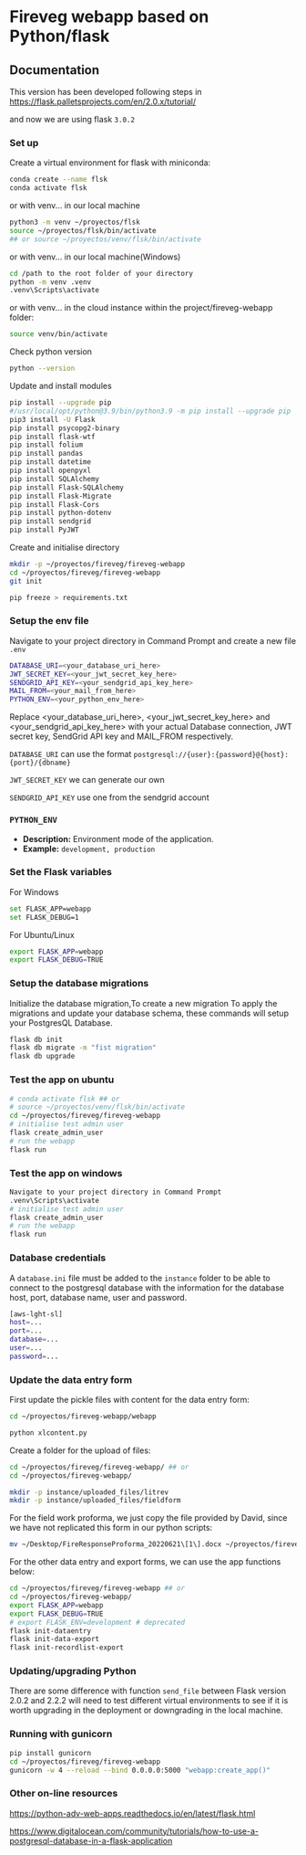 # Fireveg webapp based on Python/flask

## Documentation

This version has been developed following steps in
https://flask.palletsprojects.com/en/2.0.x/tutorial/

and now we are using flask `3.0.2`
### Set up

Create a virtual environment for flask with miniconda:

```sh
conda create --name flsk
conda activate flsk
```

or with venv... in our local machine

```sh
python3 -m venv ~/proyectos/flsk
source ~/proyectos/flsk/bin/activate
## or source ~/proyectos/venv/flsk/bin/activate

```
or with venv... in our local machine(Windows)

```sh
cd /path to the root folder of your directory
python -m venv .venv
.venv\Scripts\activate

```

or with venv... in the cloud instance within the project/fireveg-webapp folder:

```sh
source venv/bin/activate
```

Check python version
```sh
python --version
```

Update and install modules
```sh
pip install --upgrade pip
#/usr/local/opt/python@3.9/bin/python3.9 -m pip install --upgrade pip
pip3 install -U Flask
pip install psycopg2-binary
pip install flask-wtf
pip install folium
pip install pandas
pip install datetime
pip install openpyxl
pip install SQLAlchemy
pip install Flask-SQLAlchemy
pip install Flask-Migrate
pip install Flask-Cors
pip install python-dotenv
pip install sendgrid
pip install PyJWT
```

Create and initialise directory
```sh
mkdir -p ~/proyectos/fireveg/fireveg-webapp
cd ~/proyectos/fireveg/fireveg-webapp
git init
```

```sh
pip freeze > requirements.txt
```

### Setup the env file

Navigate to your project directory in Command Prompt and create a new file `.env`
```sh
DATABASE_URI=<your_database_uri_here>
JWT_SECRET_KEY=<your_jwt_secret_key_here>
SENDGRID_API_KEY=<your_sendgrid_api_key_here>
MAIL_FROM=<your_mail_from_here>
PYTHON_ENV=<your_python_env_here>
```

Replace <your_database_uri_here>, <your_jwt_secret_key_here> and <your_sendgrid_api_key_here> with your actual Database connection, JWT secret key, SendGrid API key and MAIL_FROM respectively.

`DATABASE_URI` can use the format `postgresql://{user}:{password}@{host}:{port}/{dbname}`

`JWT_SECRET_KEY` we can generate our own

`SENDGRID_API_KEY` use one from the sendgrid account



### `PYTHON_ENV`

- **Description:** Environment mode of the application.
- **Example:** `development, production`

### Set the Flask variables 
For Windows
```sh
set FLASK_APP=webapp
set FLASK_DEBUG=1
```
For Ubuntu/Linux
```sh
export FLASK_APP=webapp
export FLASK_DEBUG=TRUE
```

### Setup the database migrations
Initialize the database migration,To create a new migration To apply the migrations and update your database schema, these commands will setup your PostgresQL Database.
```sh
flask db init
flask db migrate -m "fist migration"
flask db upgrade
```

### Test the app on ubuntu

```sh
# conda activate flsk ## or
# source ~/proyectos/venv/flsk/bin/activate
cd ~/proyectos/fireveg/fireveg-webapp
# initialise test admin user
flask create_admin_user
# run the webapp
flask run
```

### Test the app on windows
```sh
Navigate to your project directory in Command Prompt
.venv\Scripts\activate
# initialise test admin user
flask create_admin_user
# run the webapp
flask run
```

### Database credentials

A `database.ini` file must be added to the `instance` folder to be able to connect to the postgresql database with the information for the database host, port, database name, user and password.

```sh
[aws-lght-sl]
host=...
port=...
database=...
user=...
password=...
```


### Update the data entry form

First update the pickle files with content for the data entry form:
```sh
cd ~/proyectos/fireveg-webapp/webapp

python xlcontent.py
```

Create a folder for the upload of files:
```sh
cd ~/proyectos/fireveg/fireveg-webapp/ ## or
cd ~/proyectos/fireveg-webapp/

mkdir -p instance/uploaded_files/litrev
mkdir -p instance/uploaded_files/fieldform
```

For the field work proforma, we just copy the file provided by David, since we have not replicated this form in our python scripts:

```sh
mv ~/Desktop/FireResponseProforma_20220621\[1\].docx ~/proyectos/fireveg/fireveg-webapp/instance/field-work-proforma.xlsx

```

For the other data entry and export forms, we can use the app functions below:

```sh
cd ~/proyectos/fireveg/fireveg-webapp ## or
cd ~/proyectos/fireveg-webapp/
export FLASK_APP=webapp
export FLASK_DEBUG=TRUE
# export FLASK_ENV=development # deprecated
flask init-dataentry
flask init-data-export
flask init-recordlist-export
```

### Updating/upgrading Python

There are some difference with function `send_file` between Flask version 2.0.2 and 2.2.2 will need to test different virtual environments to see if it is worth upgrading in the deployment or downgrading in the local machine.



### Running with gunicorn

```sh
pip install gunicorn
cd ~/proyectos/fireveg/fireveg-webapp
gunicorn -w 4 --reload --bind 0.0.0.0:5000 "webapp:create_app()"
```

### Other on-line resources

https://python-adv-web-apps.readthedocs.io/en/latest/flask.html

https://www.digitalocean.com/community/tutorials/how-to-use-a-postgresql-database-in-a-flask-application
